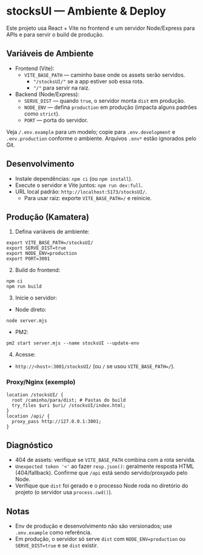 # stocksUI — Ambiente & Deploy

Este projeto usa React + Vite no frontend e um servidor Node/Express para APIs e para servir o build de produção.

## Variáveis de Ambiente

- Frontend (Vite):
  - `VITE_BASE_PATH` — caminho base onde os assets serão servidos.
    - `"/stocksUI/"` se a app estiver sob essa rota.
    - `"/"` para servir na raiz.
- Backend (Node/Express):
  - `SERVE_DIST` — quando `true`, o servidor monta `dist` em produção.
  - `NODE_ENV` — defina `production` em produção (impacta alguns padrões como `strict`).
  - `PORT` — porta do servidor.

Veja `/.env.example` para um modelo; copie para `.env.development` e `.env.production` conforme o ambiente. Arquivos `.env*` estão ignorados pelo Git.

## Desenvolvimento

- Instale dependências: `npm ci` (ou `npm install`).
- Execute o servidor e Vite juntos: `npm run dev:full`.
- URL local padrão: `http://localhost:5173/stocksUI/`.
  - Para usar raiz: exporte `VITE_BASE_PATH=/` e reinicie.

## Produção (Kamatera)

1) Defina variáveis de ambiente:

```
export VITE_BASE_PATH=/stocksUI/
export SERVE_DIST=true
export NODE_ENV=production
export PORT=3001
```

2) Build do frontend:

```
npm ci
npm run build
```

3) Inicie o servidor:

- Node direto:

```
node server.mjs
```

- PM2:

```
pm2 start server.mjs --name stocksUI --update-env
```

4) Acesse:

- `http://<host>:3001/stocksUI/` (ou `/` se usou `VITE_BASE_PATH=/`).

### Proxy/Nginx (exemplo)

```
location /stocksUI/ {
  root /caminho/para/dist; # Pastas do build
  try_files $uri $uri/ /stocksUI/index.html;
}
location /api/ {
  proxy_pass http://127.0.0.1:3001;
}
```

## Diagnóstico

- 404 de assets: verifique se `VITE_BASE_PATH` combina com a rota servida.
- `Unexpected token '<'` ao fazer `resp.json()`: geralmente resposta HTML (404/fallback). Confirme que `/api` está sendo servido/proxyado pelo Node.
- Verifique que `dist` foi gerado e o processo Node roda no diretório do projeto (o servidor usa `process.cwd()`).

## Notas

- Env de produção e desenvolvimento não são versionados; use `.env.example` como referência.
- Em produção, o servidor só serve `dist` com `NODE_ENV=production` ou `SERVE_DIST=true` e se `dist` existir.
